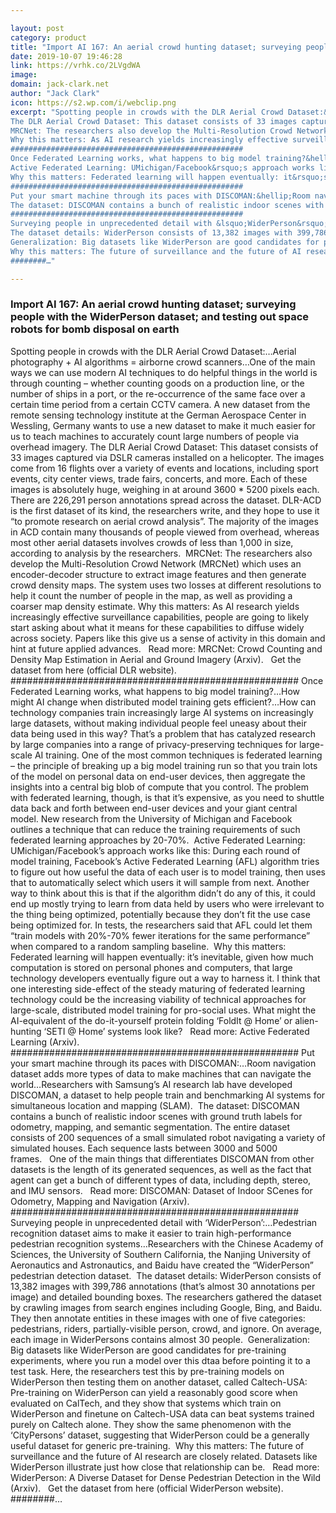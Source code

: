 ```yaml
---

layout: post
category: product
title: "Import AI 167: An aerial crowd hunting dataset; surveying people with the WiderPerson dataset; and testing out space robots for bomb disposal on earth "
date: 2019-10-07 19:46:28
link: https://vrhk.co/2LVgdWA
image: 
domain: jack-clark.net
author: "Jack Clark"
icon: https://s2.wp.com/i/webclip.png
excerpt: "Spotting people in crowds with the DLR Aerial Crowd Dataset:&hellip;Aerial photography + AI algorithms = airborne crowd scanners&hellip;One of the main ways we can use modern AI techniques to do helpful things in the world is through counting &ndash; whether counting goods on a production line, or the number of ships in a port, or the re-occurrence of the same face over a certain time period from a certain CCTV camera. A new dataset from the remote sensing technology institute at the German Aerospace Center in Wessling, Germany wants to use a new dataset to make it much easier for us to teach machines to accurately count large numbers of people via overhead imagery.
The DLR Aerial Crowd Dataset: This dataset consists of 33 images captured via DSLR cameras installed on a helicopter. The images come from 16 flights over a variety of events and locations, including sport events, city center views, trade fairs, concerts, and more. Each of these images is absolutely huge, weighing in at around 3600 * 5200 pixels each. There are 226,291 person annotations spread across the dataset. DLR-ACD is the first dataset of its kind, the researchers write, and they hope to use it &ldquo;to promote research on aerial crowd analysis&rdquo;. The majority of the images in ACD contain many thousands of people viewed from overhead, whereas most other aerial datasets involves crowds of less than 1,000 in size, according to analysis by the researchers.&nbsp;
MRCNet: The researchers also develop the Multi-Resolution Crowd Network (MRCNet) which uses an encoder-decoder structure to extract image features and then generate crowd density maps. The system uses two losses at different resolutions to help it count the number of people in the map, as well as providing a coarser map density estimate.
Why this matters: As AI research yields increasingly effective surveillance capabilities, people are going to likely start asking about what it means for these capabilities to diffuse widely across society. Papers like this give us a sense of activity in this domain and hint at future applied advances.&nbsp;&nbsp;&nbsp;Read more: MRCNet: Crowd Counting and Density Map Estimation in Aerial and Ground Imagery (Arxiv).&nbsp;&nbsp;&nbsp;Get the dataset from here (official DLR website).
####################################################
Once Federated Learning works, what happens to big model training?&hellip;How might AI change when distributed model training gets efficient?&hellip;How can technology companies train increasingly large AI systems on increasingly large datasets, without making individual people feel uneasy about their data being used in this way? That&rsquo;s a problem that has catalyzed research by large companies into a range of privacy-preserving techniques for large-scale AI training. One of the most common techniques is federated learning &ndash; the principle of breaking up a big model training run so that you train lots of the model on personal data on end-user devices, then aggregate the insights into a central big blob of compute that you control. The problem with federated learning, though, is that it&rsquo;s expensive, as you need to shuttle data back and forth between end-user devices and your giant central model. New research from the University of Michigan and Facebook outlines a technique that can reduce the training requirements of such federated learning approaches by 20-70%.&nbsp;
Active Federated Learning: UMichigan/Facebook&rsquo;s approach works like this: During each round of model training, Facebook&rsquo;s Active Federated Learning (AFL) algorithm tries to figure out how useful the data of each user is to model training, then uses that to automatically select which users it will sample from next. Another way to think about this is that if the algorithm didn&rsquo;t do any of this, it could end up mostly trying to learn from data held by users who were irrelevant to the thing being optimized, potentially because they don&rsquo;t fit the use case being optimized for. In tests, the researchers said that AFL could let them &ldquo;train models with 20%-70% fewer iterations for the same performance&rdquo; when compared to a random sampling baseline.&nbsp;
Why this matters: Federated learning will happen eventually: it&rsquo;s inevitable, given how much computation is stored on personal phones and computers, that large technology developers eventually figure out a way to harness it. I think that one interesting side-effect of the steady maturing of federated learning technology could be the increasing viability of technical approaches for large-scale, distributed model training for pro-social uses. What might the AI-equivalent of the do-it-yourself protein folding &lsquo;FoldIt @ Home&rsquo; or alien-hunting &lsquo;SETI @ Home&rsquo; systems look like?&nbsp;&nbsp;&nbsp;Read more: Active Federated Learning (Arxiv).&nbsp;
####################################################
Put your smart machine through its paces with DISCOMAN:&hellip;Room navigation dataset adds more types of data to make machines that can navigate the world&hellip;Researchers with Samsung&rsquo;s AI research lab have developed DISCOMAN, a dataset to help people train and benchmarking AI systems for simultaneous location and mapping (SLAM).&nbsp;
The dataset: DISCOMAN contains a bunch of realistic indoor scenes with ground truth labels for odometry, mapping, and semantic segmentation. The entire dataset consists of 200 sequences of a small simulated robot navigating a variety of simulated houses. Each sequence lasts between 3000 and 5000 frames.&nbsp;&nbsp;&nbsp;One of the main things that differentiates DISCOMAN from other datasets is the length of its generated sequences, as well as the fact that agent can get a bunch of different types of data, including depth, stereo, and IMU sensors.&nbsp;&nbsp;&nbsp;Read more: DISCOMAN: Dataset of Indoor SCenes for Odometry, Mapping and Navigation (Arxiv).&nbsp;
####################################################
Surveying people in unprecedented detail with &lsquo;WiderPerson&rsquo;:&hellip;Pedestrian recognition dataset aims to make it easier to train high-performance pedestrian recognition systems&hellip;Researchers with the Chinese Academy of Sciences, the University of Southern California, the Nanjing University of Aeronautics and Astronautics, and Baidu have created the &ldquo;WiderPerson&rdquo; pedestrian detection dataset.&nbsp;
The dataset details: WiderPerson consists of 13,382 images with 399,786 annotations (that&rsquo;s almost 30 annotations per image) and detailed bounding boxes. The researchers gathered the dataset by crawling images from search engines including Google, Bing, and Baidu. They then annotate entities in these images with one of five categories: pedestrians, riders, partially-visible person, crowd, and ignore. On average, each image in WiderPersons contains almost 30 people.&nbsp;
Generalization: Big datasets like WiderPerson are good candidates for pre-training experiments, where you run a model over this dtaa before pointing it to a test task. Here, the researchers test this by pre-training models on WiderPerson then testing them on another dataset, called Caltech-USA: Pre-training on WiderPerson can yield a reasonably good score when evaluated on CalTech, and they show that systems which train on WiderPerson and finetune on Caltech-USA data can beat systems trained purely on Caltech alone. They show the same phenomenon with the &lsquo;CityPersons&rsquo; dataset, suggesting that WiderPerson could be a generally useful dataset for generic pre-training.&nbsp;
Why this matters: The future of surveillance and the future of AI research are closely related. Datasets like WiderPerson illustrate just how close that relationship can be.&nbsp;&nbsp;&nbsp;Read more: WiderPerson: A Diverse Dataset for Dense Pedestrian Detection in the Wild (Arxiv).&nbsp;&nbsp;&nbsp;Get the dataset from here (official WiderPerson website).
########…"

---
```


### Import AI 167: An aerial crowd hunting dataset; surveying people with the WiderPerson dataset; and testing out space robots for bomb disposal on earth 

Spotting people in crowds with the DLR Aerial Crowd Dataset:&hellip;Aerial photography + AI algorithms = airborne crowd scanners&hellip;One of the main ways we can use modern AI techniques to do helpful things in the world is through counting &ndash; whether counting goods on a production line, or the number of ships in a port, or the re-occurrence of the same face over a certain time period from a certain CCTV camera. A new dataset from the remote sensing technology institute at the German Aerospace Center in Wessling, Germany wants to use a new dataset to make it much easier for us to teach machines to accurately count large numbers of people via overhead imagery.
The DLR Aerial Crowd Dataset: This dataset consists of 33 images captured via DSLR cameras installed on a helicopter. The images come from 16 flights over a variety of events and locations, including sport events, city center views, trade fairs, concerts, and more. Each of these images is absolutely huge, weighing in at around 3600 * 5200 pixels each. There are 226,291 person annotations spread across the dataset. DLR-ACD is the first dataset of its kind, the researchers write, and they hope to use it &ldquo;to promote research on aerial crowd analysis&rdquo;. The majority of the images in ACD contain many thousands of people viewed from overhead, whereas most other aerial datasets involves crowds of less than 1,000 in size, according to analysis by the researchers.&nbsp;
MRCNet: The researchers also develop the Multi-Resolution Crowd Network (MRCNet) which uses an encoder-decoder structure to extract image features and then generate crowd density maps. The system uses two losses at different resolutions to help it count the number of people in the map, as well as providing a coarser map density estimate.
Why this matters: As AI research yields increasingly effective surveillance capabilities, people are going to likely start asking about what it means for these capabilities to diffuse widely across society. Papers like this give us a sense of activity in this domain and hint at future applied advances.&nbsp;&nbsp;&nbsp;Read more: MRCNet: Crowd Counting and Density Map Estimation in Aerial and Ground Imagery (Arxiv).&nbsp;&nbsp;&nbsp;Get the dataset from here (official DLR website).
####################################################
Once Federated Learning works, what happens to big model training?&hellip;How might AI change when distributed model training gets efficient?&hellip;How can technology companies train increasingly large AI systems on increasingly large datasets, without making individual people feel uneasy about their data being used in this way? That&rsquo;s a problem that has catalyzed research by large companies into a range of privacy-preserving techniques for large-scale AI training. One of the most common techniques is federated learning &ndash; the principle of breaking up a big model training run so that you train lots of the model on personal data on end-user devices, then aggregate the insights into a central big blob of compute that you control. The problem with federated learning, though, is that it&rsquo;s expensive, as you need to shuttle data back and forth between end-user devices and your giant central model. New research from the University of Michigan and Facebook outlines a technique that can reduce the training requirements of such federated learning approaches by 20-70%.&nbsp;
Active Federated Learning: UMichigan/Facebook&rsquo;s approach works like this: During each round of model training, Facebook&rsquo;s Active Federated Learning (AFL) algorithm tries to figure out how useful the data of each user is to model training, then uses that to automatically select which users it will sample from next. Another way to think about this is that if the algorithm didn&rsquo;t do any of this, it could end up mostly trying to learn from data held by users who were irrelevant to the thing being optimized, potentially because they don&rsquo;t fit the use case being optimized for. In tests, the researchers said that AFL could let them &ldquo;train models with 20%-70% fewer iterations for the same performance&rdquo; when compared to a random sampling baseline.&nbsp;
Why this matters: Federated learning will happen eventually: it&rsquo;s inevitable, given how much computation is stored on personal phones and computers, that large technology developers eventually figure out a way to harness it. I think that one interesting side-effect of the steady maturing of federated learning technology could be the increasing viability of technical approaches for large-scale, distributed model training for pro-social uses. What might the AI-equivalent of the do-it-yourself protein folding &lsquo;FoldIt @ Home&rsquo; or alien-hunting &lsquo;SETI @ Home&rsquo; systems look like?&nbsp;&nbsp;&nbsp;Read more: Active Federated Learning (Arxiv).&nbsp;
####################################################
Put your smart machine through its paces with DISCOMAN:&hellip;Room navigation dataset adds more types of data to make machines that can navigate the world&hellip;Researchers with Samsung&rsquo;s AI research lab have developed DISCOMAN, a dataset to help people train and benchmarking AI systems for simultaneous location and mapping (SLAM).&nbsp;
The dataset: DISCOMAN contains a bunch of realistic indoor scenes with ground truth labels for odometry, mapping, and semantic segmentation. The entire dataset consists of 200 sequences of a small simulated robot navigating a variety of simulated houses. Each sequence lasts between 3000 and 5000 frames.&nbsp;&nbsp;&nbsp;One of the main things that differentiates DISCOMAN from other datasets is the length of its generated sequences, as well as the fact that agent can get a bunch of different types of data, including depth, stereo, and IMU sensors.&nbsp;&nbsp;&nbsp;Read more: DISCOMAN: Dataset of Indoor SCenes for Odometry, Mapping and Navigation (Arxiv).&nbsp;
####################################################
Surveying people in unprecedented detail with &lsquo;WiderPerson&rsquo;:&hellip;Pedestrian recognition dataset aims to make it easier to train high-performance pedestrian recognition systems&hellip;Researchers with the Chinese Academy of Sciences, the University of Southern California, the Nanjing University of Aeronautics and Astronautics, and Baidu have created the &ldquo;WiderPerson&rdquo; pedestrian detection dataset.&nbsp;
The dataset details: WiderPerson consists of 13,382 images with 399,786 annotations (that&rsquo;s almost 30 annotations per image) and detailed bounding boxes. The researchers gathered the dataset by crawling images from search engines including Google, Bing, and Baidu. They then annotate entities in these images with one of five categories: pedestrians, riders, partially-visible person, crowd, and ignore. On average, each image in WiderPersons contains almost 30 people.&nbsp;
Generalization: Big datasets like WiderPerson are good candidates for pre-training experiments, where you run a model over this dtaa before pointing it to a test task. Here, the researchers test this by pre-training models on WiderPerson then testing them on another dataset, called Caltech-USA: Pre-training on WiderPerson can yield a reasonably good score when evaluated on CalTech, and they show that systems which train on WiderPerson and finetune on Caltech-USA data can beat systems trained purely on Caltech alone. They show the same phenomenon with the &lsquo;CityPersons&rsquo; dataset, suggesting that WiderPerson could be a generally useful dataset for generic pre-training.&nbsp;
Why this matters: The future of surveillance and the future of AI research are closely related. Datasets like WiderPerson illustrate just how close that relationship can be.&nbsp;&nbsp;&nbsp;Read more: WiderPerson: A Diverse Dataset for Dense Pedestrian Detection in the Wild (Arxiv).&nbsp;&nbsp;&nbsp;Get the dataset from here (official WiderPerson website).
########…